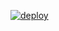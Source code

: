 [![deploy](https://github.com/alexandru/social-publish/actions/workflows/deploy.yaml/badge.svg)](https://github.com/alexandru/social-publish/actions/workflows/deploy.yaml)